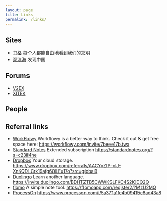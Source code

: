 ```yaml
---
layout: page
title: Links
permalink: /links/
---
```


## Sites
* [书格](https://www.shuge.org/, "书格致力于开放式分享、介绍公共版权领域的古籍善本数字资源") 每个人都能自由地看到我们的文明
* [观沧海](https://www.ageeye.cn/, "致力于提供和推荐最优质的知识地图，并提供相应的地图制作和分享工具供用户分享他们的创意、知识和生活。") 发现中国

## Forums
* [V2EX](https://www.v2ex.com/)
* [XITEK](https://forum.xitek.com/)

## People

## Referral links
* [WorkFlowy](https://workflowy.com/invite/7beee17b.twx) Workflowy is a better way to think. Check it out & get free space here: https://workflowy.com/invite/7beee17b.twx
* [Standard Notes](https://standardnotes.org/?s=c23il4he) Extended subscription https://standardnotes.org/?s=c23il4he
* [Dropbox](https://www.dropbox.com/referrals/AACYxZfP-olJ-XnKQDLCrk19afg6OLEu17o?src=global9) Your cloud storage. https://www.dropbox.com/referrals/AACYxZfP-olJ-XnKQDLCrk19afg6OLEu17o?src=global9
* [Duolingo](https://invite.duolingo.com/BDHTZTB5CWWKSLFKC4S2IOEQ2Q) Learn another language. https://invite.duolingo.com/BDHTZTB5CWWKSLFKC4S2IOEQ2Q
* [flomo](https://flomoapp.com/register2/?MzU2MQ) A simple note tool. https://flomoapp.com/register2/?MzU2MQ
* [ProcessOn](https://www.processon.com/i/5a371a1fe4b09415c8ad43a8) https://www.processon.com/i/5a371a1fe4b09415c8ad43a8
